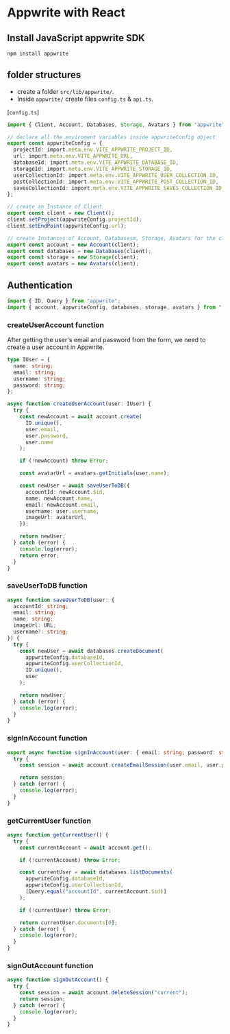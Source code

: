 # Appwrite with React

## Install JavaScript appwrite SDK

```bash
npm install appwrite
```

## folder structures

- create a folder `src/lib/appwrite/`.
- Inside `appwrite/` create files `config.ts` & `api.ts`.

[`config.ts`]

```ts
import { Client, Account, Databases, Storage, Avatars } from "appwrite";

// declare all the enviroment variables inside appwriteConfig object
export const appwriteConfig = {
  projectId: import.meta.env.VITE_APPWRITE_PROJECT_ID,
  url: import.meta.env.VITE_APPWRITE_URL,
  databaseId: import.meta.env.VITE_APPWRITE_DATABASE_ID,
  storageId: import.meta.env.VITE_APPWRITE_STORAGE_ID,
  userCollectionId: import.meta.env.VITE_APPWRITE_USER_COLLECTION_ID,
  postCollectionId: import.meta.env.VITE_APPWRITE_POST_COLLECTION_ID,
  savesCollectionId: import.meta.env.VITE_APPWRITE_SAVES_COLLECTION_ID,
};

// create an Instance of Client
export const client = new Client();
client.setProject(appwriteConfig.projectId);
client.setEndPoint(appwriteConfig.url);

// create Instances of Account, Databasesm, Storage, Avatars for the client
export const account = new Account(client);
export const databases = new Databases(client);
export const storage = new Storage(client);
export const avatars = new Avatars(client);
```

## Authentication

```ts
import { ID, Query } from "appwrite";
import { account, appwriteConfig, databases, storage, avatars } from "./config";
```

### createUserAccount function

After getting the user's email and password from the form, we need to create a user account in Appwrite.

```ts
type IUser = {
  name: string;
  email: string;
  username: string;
  password: string;
};

async function createUserAccount(user: IUser) {
  try {
    const newAccount = await account.create(
      ID.unique(),
      user.email,
      user.password,
      user.name
    );

    if (!newAccount) throw Error;

    const avatarUrl = avatars.getInitials(user.name);

    const newUser = await saveUserToDB({
      accountId: newAccount.$id,
      name: newAccount.name,
      email: newAccount.email,
      username: user.username,
      imageUrl: avatarUrl,
    });

    return newUser;
  } catch (error) {
    console.log(error);
    return error;
  }
}
```

### saveUserToDB function

```ts
async function saveUserToDB(user: {
  accountId: string;
  email: string;
  name: string;
  imageUrl: URL;
  username?: string;
}) {
  try {
    const newUser = await databases.createDocument(
      appwriteConfig.databaseId,
      appwriteConfig.userCollectionId,
      ID.unique(),
      user
    );

    return newUser;
  } catch (error) {
    console.log(error);
  }
}
```

### signInAccount function

```ts
export async function signInAccount(user: { email: string; password: string }) {
  try {
    const session = await account.createEmailSession(user.email, user.password);

    return session;
  } catch (error) {
    console.log(error);
  }
}
```

### getCurrentUser function

```ts
async function getCurrentUser() {
  try {
    const currentAccount = await account.get();

    if (!currentAccount) throw Error;

    const currentUser = await databases.listDocuments(
      appwriteConfig.databaseId,
      appwriteConfig.userCollectionId,
      [Query.equal("accountId", currentAccount.$id)]
    );

    if (!currentUser) throw Error;

    return currentUser.documents[0];
  } catch (error) {
    console.log(error);
  }
}
```

### signOutAccount function

```ts
async function signOutAccount() {
  try {
    const session = await account.deleteSession("current");
    return session;
  } catch (error) {
    console.log(error);
  }
}
```
